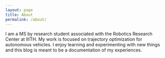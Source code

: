 ```yaml
---
layout: page
title: About
permalink: /about/
---
```


I am a MS by research student associated with the Robotics Research Center at
IIITH. My work is focused on trajectory optimization for autonomous vehicles.
I enjoy learning and experimenting with new things and this blog is meant to be
a documentation of my experiences. 

